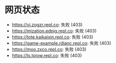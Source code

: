 # 网页状态
- https://vi.zogzr.repl.co: 失败 (403)
- https://mization.edpjg.repl.co: 失败 (403)
- https://tote.kaikaixin.repl.co: 失败 (403)
- https://game-example.rdianc.repl.co: 失败 (403)
- https://moo.zxco.repl.co: 失败 (403)
- https://ls.tpjow.repl.co: 失败 (403)
